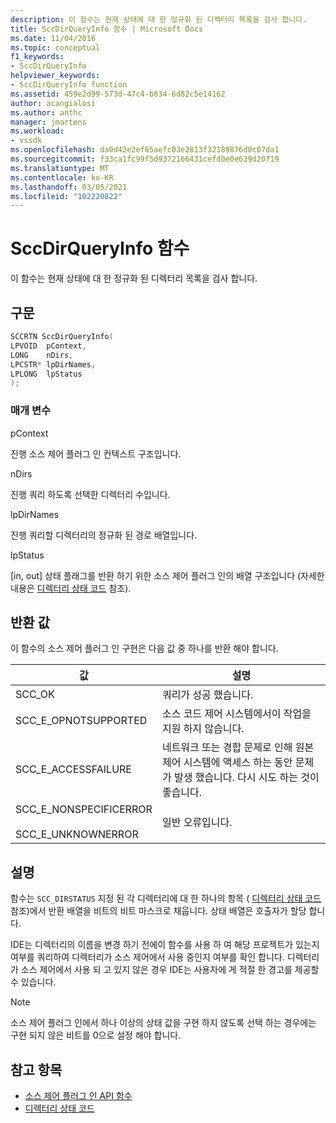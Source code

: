 ```yaml
---
description: 이 함수는 현재 상태에 대 한 정규화 된 디렉터리 목록을 검사 합니다.
title: SccDirQueryInfo 함수 | Microsoft Docs
ms.date: 11/04/2016
ms.topic: conceptual
f1_keywords:
- SccDirQueryInfo
helpviewer_keywords:
- SccDirQueryInfo function
ms.assetid: 459e2d99-573d-47c4-b834-6d82c5e14162
author: acangialosi
ms.author: anthc
manager: jmartens
ms.workload:
- vssdk
ms.openlocfilehash: da0d42e2ef65aefc03e2813f32189876d0c07da1
ms.sourcegitcommit: f33ca1fc99f5d9372166431cefd0e0e639d20719
ms.translationtype: MT
ms.contentlocale: ko-KR
ms.lasthandoff: 03/05/2021
ms.locfileid: "102220822"
---
```

# <a name="sccdirqueryinfo-function"></a>SccDirQueryInfo 함수
이 함수는 현재 상태에 대 한 정규화 된 디렉터리 목록을 검사 합니다.

## <a name="syntax"></a>구문

```cpp
SCCRTN SccDirQueryInfo(
LPVOID  pContext,
LONG    nDirs,
LPCSTR* lpDirNames,
LPLONG  lpStatus
);
```

### <a name="parameters"></a>매개 변수
 pContext

진행 소스 제어 플러그 인 컨텍스트 구조입니다.

 nDirs

진행 쿼리 하도록 선택한 디렉터리 수입니다.

 lpDirNames

진행 쿼리할 디렉터리의 정규화 된 경로 배열입니다.

 lpStatus

[in, out] 상태 플래그를 반환 하기 위한 소스 제어 플러그 인의 배열 구조입니다 (자세한 내용은 [디렉터리 상태 코드](../extensibility/directory-status-code-enumerator.md) 참조).

## <a name="return-value"></a>반환 값
 이 함수의 소스 제어 플러그 인 구현은 다음 값 중 하나를 반환 해야 합니다.

|값|설명|
|-----------|-----------------|
|SCC_OK|쿼리가 성공 했습니다.|
|SCC_E_OPNOTSUPPORTED|소스 코드 제어 시스템에서이 작업을 지원 하지 않습니다.|
|SCC_E_ACCESSFAILURE|네트워크 또는 경합 문제로 인해 원본 제어 시스템에 액세스 하는 동안 문제가 발생 했습니다. 다시 시도 하는 것이 좋습니다.|
|SCC_E_NONSPECIFICERROR<br /><br /> SCC_E_UNKNOWNERROR|일반 오류입니다.|

## <a name="remarks"></a>설명
 함수는 `SCC_DIRSTATUS` 지정 된 각 디렉터리에 대 한 하나의 항목 ( [디렉터리 상태 코드](../extensibility/directory-status-code-enumerator.md)참조)에서 반환 배열을 비트의 비트 마스크로 채웁니다. 상태 배열은 호출자가 할당 합니다.

 IDE는 디렉터리의 이름을 변경 하기 전에이 함수를 사용 하 여 해당 프로젝트가 있는지 여부를 쿼리하여 디렉터리가 소스 제어에서 사용 중인지 여부를 확인 합니다. 디렉터리가 소스 제어에서 사용 되 고 있지 않은 경우 IDE는 사용자에 게 적절 한 경고를 제공할 수 있습니다.

> [!NOTE]
> 소스 제어 플러그 인에서 하나 이상의 상태 값을 구현 하지 않도록 선택 하는 경우에는 구현 되지 않은 비트를 0으로 설정 해야 합니다.

## <a name="see-also"></a>참고 항목
- [소스 제어 플러그 인 API 함수](../extensibility/source-control-plug-in-api-functions.md)
- [디렉터리 상태 코드](../extensibility/directory-status-code-enumerator.md)
